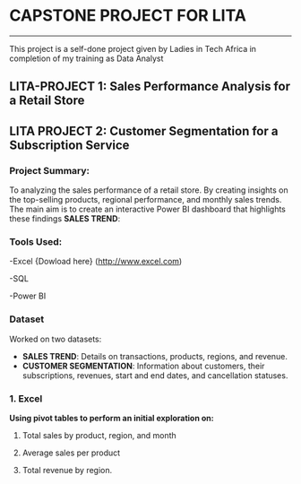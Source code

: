 # CAPSTONE PROJECT FOR LITA
---------------------------------------------------------------
This project is a self-done project given by Ladies in Tech Africa in completion of my training as Data Analyst 

## LITA-PROJECT 1: Sales Performance Analysis for a Retail Store
## LITA PROJECT 2: Customer Segmentation for a Subscription Service

### Project Summary:
To analyzing the sales performance of a retail store. By creating insights on the top-selling products, regional 
performance, and monthly sales trends. The main aim is to create an interactive Power BI 
dashboard that highlights these findings
 **SALES TREND**:
 

### Tools Used:
-Excel {Dowload here} (http://www.excel.com)

-SQL

-Power BI

### Dataset

Worked on two datasets:
- **SALES TREND**: Details on transactions, products, regions, and revenue.
- **CUSTOMER SEGMENTATION**: Information about customers, their subscriptions, revenues, start and end dates, and cancellation statuses.



### 1. Excel
**Using pivot tables to perform an initial exploration on:**
1. Total sales by product, region, and month
   
2. Average sales per product 
3. Total revenue by region.
